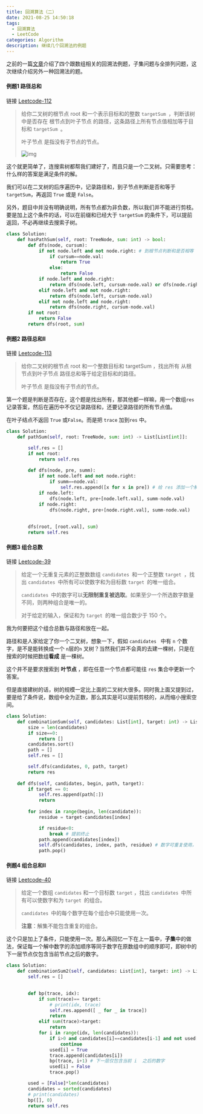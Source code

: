 ```yaml
---
title: 回溯算法（二）
date: 2021-08-25 14:50:18
tags:
  - 回溯算法
  - LeetCode
categories: Algorithm
description: 继续几个回溯法的例题
---
```


之前的一篇[文章](../back/index.html)介绍了四个跟数组相关的回溯法例题，子集问题与全排列问题，这次继续介绍另外一种回溯法的题。

#### 例题1 路径总和

链接 [Leetcode-112](https://leetcode-cn.com/problems/path-sum/)

> 给你二叉树的根节点 root 和一个表示目标和的整数 `targetSum `，判断该树中是否存在 根节点到叶子节点 的路径，这条路径上所有节点值相加等于目标和 `targetSum `。
>
> 叶子节点 是指没有子节点的节点。
>
> ![img](https://gitee.com/MyTypora/typorapic/raw/master/img/20210825145405.jpeg)

这个就更简单了，连搜索树都帮我们建好了，而且只是一个二叉树。只需要思考：什么样的答案是满足条件的解。

我们可以在二叉树的后序遍历中，记录路径和，到子节点判断是否和等于 `targetSum`，再返回 `True` 或是 `False`。

另外，题目中并没有明确说明，所有节点都为非负数，所以我们并不能进行剪枝。要是加上这个条件的话，可以在前缀和已经大于 `targetSum` 的条件下，可以提前返回，不必再继续去搜索子树。

```python
class Solution:
    def hasPathSum(self, root: TreeNode, sum: int) -> bool:
        def dfs(node, cursum):
            if not node.left and not node.right: # 到根节点判断和是否相等
                if cursum==node.val:  
                    return True
                else:
                    return False
            if node.left and node.right:
                return dfs(node.left, cursum-node.val) or dfs(node.right, cursum-node.val)
            elif node.left and not node.right:
                return dfs(node.left, cursum-node.val)
            elif not node.left and node.right:
                return dfs(node.right, cursum-node.val)
        if not root:
            return False
        return dfs(root, sum)
```

#### 例题2 路径总和II

链接 [Leetcode-113](https://leetcode-cn.com/problems/path-sum-ii/)

> 给你二叉树的根节点 root 和一个整数目标和 targetSum ，找出所有 从根节点到叶子节点 路径总和等于给定目标和的路径。
>
> 叶子节点 是指没有子节点的节点。

第一个题是判断是否存在，这个题是找出所有，那其他都一样嘛，用一个数组`res`记录答案，然后在遍历中不仅记录路径和，还要记录路径的所有节点值。

在叶子结点不返回 `True` 或`False`。而是把 `trace` 加到`res` 中。

```python
class Solution:
    def pathSum(self, root: TreeNode, sum: int) -> List[List[int]]:

        self.res = []
        if not root:
            return self.res
        
        def dfs(node, pre, summ):
            if not node.left and not node.right:
                if summ==node.val:
                    self.res.append([x for x in pre]) # 给 res 添加一个解
            if node.left:
                dfs(node.left, pre+[node.left.val], summ-node.val)
            if node.right:
                dfs(node.right, pre+[node.right.val], summ-node.val)
                
        
        dfs(root, [root.val], sum)
        return self.res
```

#### 例题3 组合总数

链接 [Leetcode-39](https://leetcode-cn.com/problems/combination-sum/)

> 给定一个无重复元素的正整数数组 `candidates `和一个正整数 `target `，找出 `candidates `中所有可以使数字和为目标数 `target `的唯一组合。
>
> `candidates `中的数字可以**无限制重复被选取**。如果至少一个所选数字数量不同，则两种组合是唯一的。 
>
> 对于给定的输入，保证和为 `target `的唯一组合数少于 150 个。
>

我为何要把这个组合总数与路径和放在一起。

路径和是人家给定了你一个二叉树，想象一下，假如 `candidates ` 中有 `n` 个数字，是不是能转换成一个 `n`层的`n` 叉树？当然我们并不会真的去建一棵树，只是在搜索的时候把数组**看成** 是一棵树。

这个并不是要求搜索到 **叶节点** ，即在任意一个节点都可能往 `res` 集合中更新一个答案。

但是直接建树的话，树的规模一定比上面的二叉树大很多。同时我上面又提到过，要是给了条件说，数组中全为正数，那么其实是可以提前剪枝的，从而缩小搜索空间。

```python
class Solution:
    def combinationSum(self, candidates: List[int], target: int) -> List[List[int]]:
        size = len(candidates)
        if size==0:
            return []
        candidates.sort()
        path = []
        self.res = []

        self.dfs(candidates, 0, path, target)
        return res
        
    def dfs(self, candidates, begin, path, target):
        if target == 0:
            self.res.append(path[:])
            return 
        
        for index in range(begin, len(candidate)):
            residue = target-candidates[index]

            if residue<0:
                break # 提前终止
            path.append(candidates[index])
            self.dfs(candidates, index, path, residue) # 数字可重复使用，因此下一层继续从 index 开始。
            path.pop()
```

#### 例题4 组合总和II

链接 [Leetcode-40](https://leetcode-cn.com/problems/combination-sum-ii/)

> 给定一个数组 `candidates` 和一个目标数 `target` ，找出 `candidates `中所有可以使数字和为 `target `的组合。
>
> `candidates `中的每个数字在每个组合中只能使用一次。
>
> **注意**：解集不能包含重复的组合。 

这个只是加上了条件，只能使用一次。那么再回忆一下在上一篇中，**子集**中的做法，保证每一个解中数字的添加顺序等同于数字在原数组中的顺序即可，即树中的下一层节点仅包含当前节点之后的数字。

```python 
class Solution:
    def combinationSum2(self, candidates: List[int], target: int) -> List[List[int]]:
        self.res = []
        

        def bp(trace, idx):
            if sum(trace)== target:
                # print(idx, trace)
                self.res.append([ _ for _ in trace])
                return 
            elif sum(trace)>target:
                return 
            for i in range(idx, len(candidates)):
                if i>0 and candidates[i]==candidates[i-1] and not used[i-1]:
                    continue
                used[i] = True
                trace.append(candidates[i]) 
                bp(trace, i+1) # 下一层仅包含当前 i  之后的数字
                used[i] = False
                trace.pop()

        used = [False]*len(candidates)
        candidates = sorted(candidates)
        # print(candidates)
        bp([], 0)
        return self.res
```

